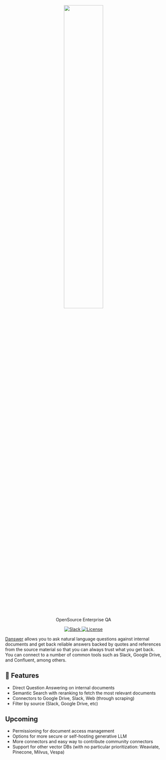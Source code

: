 <h2 align="center">
<a href="https://www.danswer.dev/"> <img width="50%" src="https://github.com/danswer-owners/danswer/blob/f40a2dff00263ccc891e007d2310f634f5b6d15f/DanswerWithName.png?raw=true)" /></a>
</h2>

<p align="center">
<p align="center">OpenSource Enterprise QA</p>

<p align="center">
<a href="https://join.slack.com/t/danswer/shared_invite/zt-1u5ycen3o-6SJbWfivLWP5LPyp_jftuw" target="_blank">
    <img src="https://img.shields.io/badge/slack-join-blue.svg?logo=slack" alt="Slack">
</a>
<a href="https://github.com/ai-sidekick/sidekick/blob/main/LICENSE" target="_blank">
    <img src="https://img.shields.io/static/v1?label=license&message=AGPL-3.0&color=blue" alt="License">
</a>
</p>

[Danswer](https://danswer.dev/) allows you to ask natural language questions against internal documents and get back reliable answers backed by quotes and references from the source material so that you can always trust what you get back. You can connect to a number of common tools such as Slack, Google Drive, and Confluent, among others.  



## 💃 Features
* Direct Question Answering on internal documents
* Semantic Search with reranking to fetch the most relevant documents
* Connectors to Google Drive, Slack, Web (through scraping)
* Filter by source (Slack, Google Drive, etc)

## Upcoming
* Permissioning for document access management
* Options for more secure or self-hosting generative LLM
* More connectors and easy way to contribute community connectors
* Support for other vector DBs (with no particular prioritization: Weaviate, Pinecone, Milvus, Vespa)
